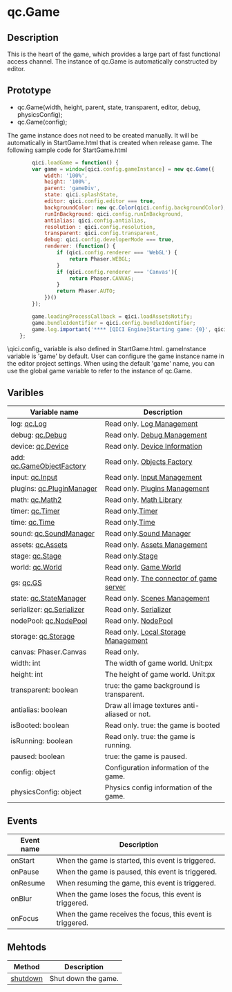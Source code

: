 # qc.Game

## Description
This is the heart of the game, which provides a large part of fast functional access channel.
The instance of qc.Game is automatically constructed by editor.

## Prototype
* qc.Game(width, height, parent, state, transparent, editor, debug, physicsConfig);
* qc.Game(config);

The game instance does not need to be created manually. It will be automatically in StartGame.html that is created when release game.
The following sample code for StartGame.html
````javascript
        qici.loadGame = function() {
        var game = window[qici.config.gameInstance] = new qc.Game({
            width: '100%',
            height: '100%',
            parent: 'gameDiv',
            state: qici.splashState,
            editor: qici.config.editor === true,
            backgroundColor: new qc.Color(qici.config.backgroundColor),
            runInBackground: qici.config.runInBackground,
            antialias: qici.config.antialias,
            resolution : qici.config.resolution,
            transparent: qici.config.transparent,
            debug: qici.config.developerMode === true,
            renderer: (function() {
                if (qici.config.renderer === 'WebGL') {
                    return Phaser.WEBGL;
                }
                if (qici.config.renderer === 'Canvas'){
                    return Phaser.CANVAS;
                }
                return Phaser.AUTO;
            })()
        });

        game.loadingProcessCallback = qici.loadAssetsNotify;
        game.bundleIdentifier = qici.config.bundleIdentifier;
        game.log.important('**** [QICI Engine]Starting game: {0}', qici.config.gameName);
    };
````    
\qici.config\_ variable is also defined in StartGame.html. gameInstance variable is 'game' by default. User can configure the game instance name in the editor project settings.
When using the default 'game' name, you can use the global game variable to refer to the instance of qc.Game.

## Varibles
| Variable name | Description |
| ------------- |-------------|
| log: [qc.Log](../log/README.md) | Read only. [Log Management](../log/README.md) |
| debug: [qc.Debug](../debug/README.md) | Read only. [Debug Management](../debug/README.md) |
| device: [qc.Device](../device/README.md) | Read only. [Device Information](../device/README.md) |
| add: [qc.GameObjectFactory](../gameobject/GameObjectFactory.md) | Read only. [Objects Factory](../gameobject/GameObjectFactory.md) |
| input: [qc.Input](../input/README.md) | Read only. [Input Management](../input/README.md) |
| plugins: [qc.PluginManager](../plugins/README.md) | Read only. [Plugins Management](../plugins/README.md) |
| math: [qc.Math2](../math/README.md) | Read only. [Math Library](../math/README.md) |
| timer: [qc.Timer](../timer/README.md) | Read only.[Timer](../timer/README.md) |
| time: [qc.Time](../time/README.md) | Read only.[Time](../time/README.md) |
| sound: [qc.SoundManager](../soundmanager/README.md) | Read only.[Sound Manager](../soundmanager/README.md) |
| assets: [qc.Assets](../assets/README.md) | Read only. [Assets Management](../assets/README.md) |
| stage: [qc.Stage](../stage/README.md) |  Read only.[Stage](../stage/README.md) |
| world: [qc.World](../world/README.md) | Read only. [Game World](../world/README.md) |
| gs: [qc.GS](../gs/README.md) | Read only. [The connector of game server](../gs/README.md) |
| state: [qc.StateManager](../state/README.md) | Read only. [Scenes Management](../state/README.md) |
| serializer: [qc.Serializer](../serializer/README.md) | Read only. [Serializer](../serializer/README.md) |
| nodePool: [qc.NodePool](../nodepool/README.md) | Read only. [NodePool](../nodepool/README.md) |
| storage: [qc.Storage](../storage/README.md) | Read only. [Local Storage Management](../storage/README.md) |
| canvas: Phaser.Canvas |  Read only.  |
| width: int | The width of game world. Unit:px |
| height: int | The height of game world. Unit:px |
| transparent: boolean | true: the game background is transparent. |
| antialias: boolean | Draw all image textures anti-aliased or not. |
| isBooted: boolean | Read only. true: the game is booted|
| isRunning: boolean | Read only. true: the game is running.  |
| paused: boolean | true: the game is paused. |
| config: object | Configuration information of the game. |
| physicsConfig: object | Physics config information of the game. |

## Events
| Event name | Description |
| ------------- |-------------|
| onStart | When the game is started, this event is triggered. |
| onPause | When the game is paused, this event is triggered. |
| onResume | When resuming the game, this event is triggered. |
| onBlur | When the game loses the focus, this event is triggered. |
| onFocus | When the game receives the focus, this event is triggered. |

## Mehtods
| Method | Description |
| ------------- |-------------|
| [shutdown](shutdown.md) | Shut down the game. |

